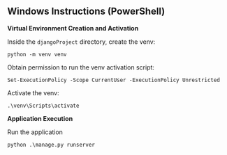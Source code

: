 ## Windows Instructions (PowerShell)



**Virtual Environment Creation and Activation**

Inside the `djangoProject` directory, create the venv:

`python -m venv venv`

Obtain permission to run the venv activation script:

`Set-ExecutionPolicy -Scope CurrentUser -ExecutionPolicy Unrestricted`

Activate the venv:

`.\venv\Scripts\activate`



**Application Execution**

Run the application

`python .\manage.py runserver`

